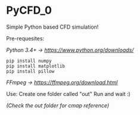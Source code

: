 # PyCFD_0
Simple Python based CFD simulation!

Pre-requesites:

*Python 3.4+ -> https://www.python.org/downloads/*

```
pip install numpy
pip install matplotlib
pip install pillow
```
*FFmpeg -> https://ffmpeg.org/download.html*

Use:
Create one folder called "out" 
Run and wait :)

*(Check the out folder for cmap reference)*
